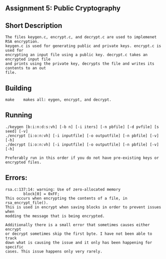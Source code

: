 ## Assignment 5: Public Cryptography

## Short Description
	The files keygen.c, encrypt.c, and decrypt.c are used to implemenet RSA encryption.
	keygen.c is used for generating public and private keys. encrypt.c is used for
	encrypting an input file using a public key. decrypt.c takes an encrypted input file 
	and prints using the private key, decrypts the file and writes its contents to an out
	file.

## Building
	make	makes all: eygen, encrypt, and decrypt.
	
## Running
	./keygen [b:i:n:d:s:vh] [-b n] [-i iters] [-n pbfile] [-d pvfile] [s seed] [-v]	
	./encrypt [i:o:n:vh] [-i inputfile] [-o outputfile] [-n pbfile] [-v] [-h]
	./decrypt [i:o:n:vh] [-i inputfile] [-o outputfile] [-n pbfile] [-v] [-h]
	
	Preferably run in this order if you do not have pre-existing keys or encrypted files.
	
## Errors:
	rsa.c:137:14: warning: Use of zero-allocated memory
    		block[0] = 0xFF;
	This occurs when encrypting the contents of a file, in rsa_encrypt_file().
	This is used in encrypt when saving blocks in order to prevent issues when
	modding the message that is being encrypted.
	
	Additionally there is a small error that sometimes causes either encrypt
	or decrypt sometimes skip the first byte. I have not been able to track
	down what is causing the issue and it only has been happening for specific
	cases. This issue happens only very rarely.

